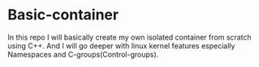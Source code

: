# Basic-container
In this repo I will basically create my own isolated container from scratch using C++.  And I will go deeper with linux kernel features especially  Namespaces and C-groups(Control-groups).
